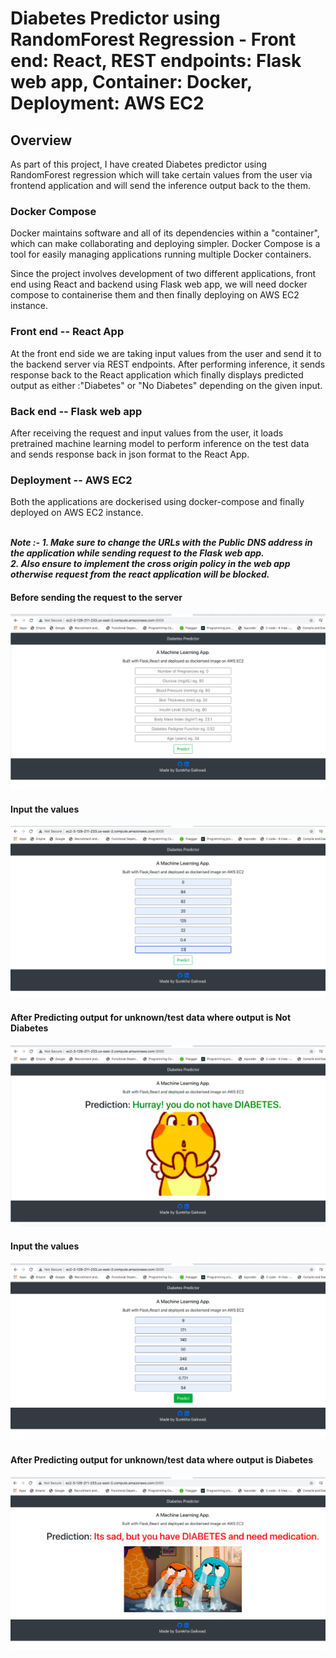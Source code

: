 # Diabetes Predictor using RandomForest Regression - Front end: React, REST endpoints: Flask web app, Container: Docker, Deployment: AWS EC2

## Overview
As part of this project, I have created Diabetes predictor using RandomForest regression which will take certain values from the user via frontend application and will send the inference output back to the them.

### Docker Compose
Docker maintains software and all of its dependencies within a "container", which can make collaborating and deploying simpler. 
Docker Compose is a tool for easily managing applications running multiple Docker containers.

Since the project involves development of two different applications, front end using React and  backend using Flask web app, we will need docker compose to containerise them and then finally deploying on AWS EC2 instance.

### Front end -- React App
At the front end side we are taking input values from the user and send it to the backend server via REST endpoints.
After performing inference, it sends response back to the React application which finally displays predicted output as either :"Diabetes" or "No Diabetes" 
depending on the given input.

### Back end -- Flask web app
After receiving the request and input values from the user, it loads pretrained machine learning model to perform inference on the test data and sends response 
back in json format to the React App.


### Deployment -- AWS EC2
Both the applications are dockerised using docker-compose and finally deployed on AWS EC2 instance. <br /><br />

***Note :- 1. Make sure to change the URLs with the Public DNS address in the application while sending request to the Flask web app. <br />
           2. Also ensure to implement the cross origin policy in the web app otherwise request from the react application will be blocked.***

#### Before sending the request to the server

![alt text](/DiabetesPrediction_react_flask_docker_aws/images/pic1.png?raw=true)

#### Input the values

![alt text](/DiabetesPrediction_react_flask_docker_aws/images/pic2.png?raw=true)

#### After Predicting output for unknown/test data where output is Not Diabetes

![alt text](/DiabetesPrediction_react_flask_docker_aws/images/pic3.png?raw=true)

#### Input the values

![alt text](/DiabetesPrediction_react_flask_docker_aws/images/pic4.png?raw=true)

#### After Predicting output for unknown/test data where output is Diabetes

![alt text](/DiabetesPrediction_react_flask_docker_aws/images/pic5.png?raw=true)
